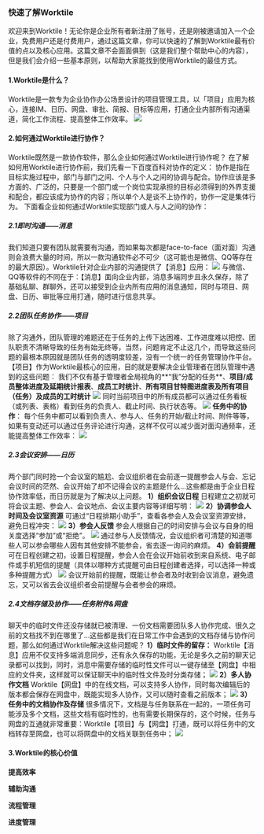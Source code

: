 ### 快速了解Worktile

欢迎来到Worktile！无论你是企业所有者新注册了账号，还是刚被邀请加入一个企业，免费用户还是付费用户，通过这篇文章，你可以快速的了解到Worktile最有价值的点以及核心应用。这篇文章不会面面俱到（这是我们整个帮助中心的内容），但是我们会介绍一些基本原则，以帮助大家能找到使用Worktile的最佳方式。
#### 1.Worktile是什么？
Worktile是一款专为企业协作办公场景设计的项目管理工具，以「项目」应用为核心，连接IM、日历、网盘、审批、简报、目标等应用，打通企业内部所有沟通渠道，简化工作流程、提高整体工作效率。
![](/assets/1-1.png)
#### 2.如何通过Worktile进行协作？
Worktile既然是一款协作软件，那么企业如何通过Worktile进行协作呢？
在了解如何用Worktile进行协作前，我们先看一下百度百科对协作的定义：
协作是指在目标实施过程中，部门与部门之间、个人与个人之间的协调与配合。协作应该是多方面的、广泛的，只要是一个部门或一个岗位实现承担的目标必须得到的外界支援和配合，都应该成为协作的内容；所以单个人是谈不上协作的，协作一定是集体行为。
下面看企业如何通过Worktile实现部门或人与人之间的协作：
##### 2.1即时沟通——消息
我们知道只要有团队就需要有沟通，而如果每次都是face-to-face（面对面）沟通则会浪费大量的时间，所以一款沟通软件必不可少（这可能也是微信、QQ等存在的最大原因）。Worktile针对企业内部的沟通提供了【消息】应用：
![](/assets/1-44.png)
与微信、QQ等软件的不同在于：【消息】面向企业内部，消息多端同步且永久保存，除了基础私聊、群聊外，还可以接受到企业内所有应用的消息通知，同时与项目、网盘、日历、审批等应用打通，随时进行信息共享。
##### 2.2团队任务协作——项目
除了沟通外，团队管理的难题还在于任务的上传下达困难、工作进度难以把控、团队职责不清晰导致的任务有始无终等，当然，问题肯定不止这几个，而导致这些问题的最根本原因就是团队任务的透明度较差，没有一个统一的任务管理协作平台。【项目】作为Worktile最核心的应用，目的就是要解决企业管理者在团队管理中遇到的这些问题：
我们不仅有基于管理者全局视角的**“我”分配的任务**、**项目/成员整体进度及延期统计报表**、**成员工时统计**、**所有项目甘特图进度表及所有项目（任务）及成员的工时统计**
![](/assets/工作台-管理者视角.gif)
同时当前项目中的所有成员都可以通过任务看板（或列表、表格）看到任务的负责人、截止时间、执行状态等。
![](/assets/任务属性.png)
**任务中的协作**：
每个任务中都可以看到负责人、参与人、任务的开始/截止时间、附件等等，如果有变动还可以通过任务评论进行沟通，这样不仅可以减少面对面沟通频率，还能提高整体工作效率：
![](/assets/任务协作.gif)
##### 2.3会议安排——日历
两个部门同时抢一个会议室的尴尬、会议组织者在会前逐一提醒参会人与会、忘记会议时间的茫然、会议开始了却不记得会议的主题是什么...这些都是由于企业日程协作效率低，而日历就是为了解决以上问题。
**1）组织会议日程**
日程建立之初就可将会议主题、参会人、会议地点、会议主要内容等详细写明：
![](/assets/1-45.png)
**2）协调参会人时间及会议室资源**
可通过“日程排期小助手”，查看各参会人及会议室资源安排，避免日程冲突：
![](/assets/1-46.png)
**3）参会人反馈**
参会人根据自己的时间安排与会议与自身的相关度选择“参加”或“拒绝”。
![](/assets/1-47.png)
通过参与人反馈情况，会议组织者可清楚的知道哪些人可以参会哪些人因有其他安排不能参会，省去逐一询问的麻烦。
**4）会前提醒**
可在日程创建之初，设置日程提醒，参会人会在会议开始前收到来自系统、电子邮件或手机短信的提醒（具体以哪种方式提醒可由日程创建者选择，可以选择一种或多种提醒方式）
![](/assets/1-48.png)
会议开始前的提醒，既能让参会者及时收到会议消息，避免遗忘，又可以省去会议组织者会前提醒与会者参会的麻烦。
##### 2.4文档存储及协作——任务附件&网盘
聊天中的临时文件还没存储就已被清理、一份文档需要团队多人协作完成、很久之前的文档找不到在哪里了...这些都是我们在日常工作中会遇到的文档存储与协作问题，那么如何通过Worktile解决这些问题呢？
**1）临时文件的留存：**
Worktile【消息】应用不仅支持多端消息同步，还有永久保存的功能，无论是多久之前的聊天记录都可以找到，同时，消息中需要存储的临时性文件可以一键存储至【网盘】中相应的文件夹，这样就可以保证聊天中的临时性文件及时分类存储；
![](/assets/1-49.png)
**2）多人协作文档**
Worktile【网盘】中的在线文档，可以支持多人协作，同时每次编辑后的版本都会保存在网盘中，既能实现多人协作，又可以随时查看之前版本；
![](/assets/1-50.png)
**3）任务中的文档协作及存储**
很多情况下，文档是与任务联系在一起的，一项任务可能涉及多个文档，这些文档有临时性的，也有需要长期保存的，这个时候，任务与网盘的互通就非常重要：Worktile【项目】与【网盘】打通，既可以将任务中的文档转存至网盘，也可以将网盘中的文档关联到任务中；
![](/assets/1-51.png)

#### 3.Worktile的核心价值
**提高效率**

**辅助沟通**

**流程管理**

**进度管理**




